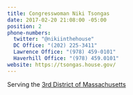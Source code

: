 ```yaml
---
title: Congresswoman Niki Tsongas
date: 2017-02-20 21:08:00 -05:00
position: 2
phone-numbers:
  twitter: "@nikiinthehouse"
  DC Office: "(202) 225-3411"
  Lawrence Office: "(978) 459-0101"
  Haverhill Office: "(978) 459.0101"
website: https://tsongas.house.gov/
---
```


Serving the [3rd District of Massachusetts](https://tsongas.house.gov/3rd-district/)